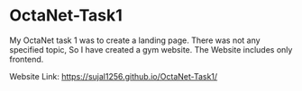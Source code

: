 # OctaNet-Task1
My OctaNet task 1 was to create a landing page. There was not any specified topic, So I have created a gym website.
The Website includes only frontend. 

Website Link: https://sujal1256.github.io/OctaNet-Task1/
